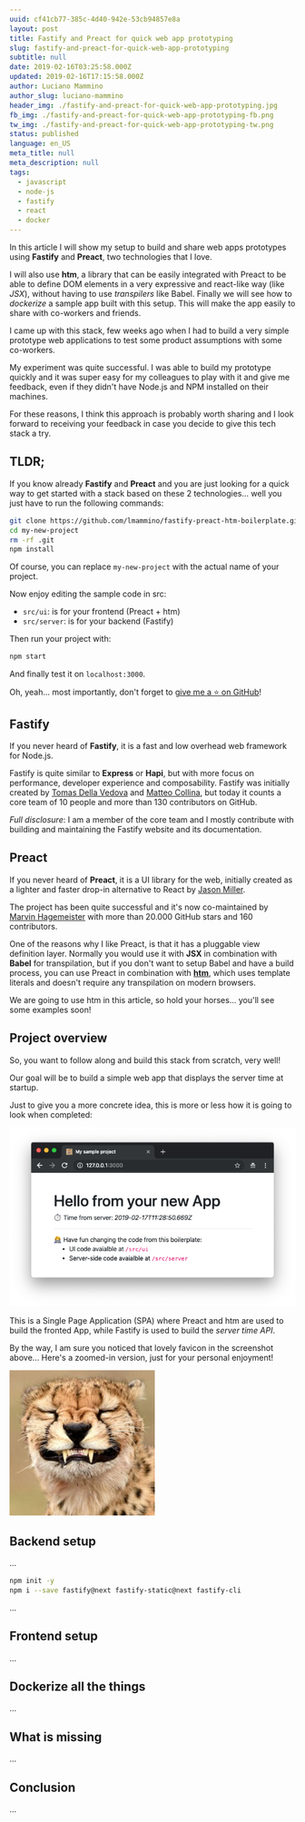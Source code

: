 ```yaml
---
uuid: cf41cb77-385c-4d40-942e-53cb94857e8a
layout: post
title: Fastify and Preact for quick web app prototyping
slug: fastify-and-preact-for-quick-web-app-prototyping
subtitle: null
date: 2019-02-16T03:25:58.000Z
updated: 2019-02-16T17:15:58.000Z
author: Luciano Mammino
author_slug: luciano-mammino
header_img: ./fastify-and-preact-for-quick-web-app-prototyping.jpg
fb_img: ./fastify-and-preact-for-quick-web-app-prototyping-fb.png
tw_img: ./fastify-and-preact-for-quick-web-app-prototyping-tw.png
status: published
language: en_US
meta_title: null
meta_description: null
tags:
  - javascript
  - node-js
  - fastify
  - react
  - docker
---
```


In this article I will show my setup to build and share web apps prototypes using **Fastify** and **Preact**, two technologies that I love.

I will also use **htm**, a library that can be easily integrated with Preact to be able to define DOM elements in a very expressive and react-like way (like _JSX_), without having to use _transpilers_ like Babel. Finally we will see how to _dockerize_ a sample app built with this setup. This will make the app easily to share with co-workers and friends.

I came up with this stack, few weeks ago when I had to build a very simple prototype web applications to test some product assumptions with some co-workers.

My experiment was quite successful. I was able to build my prototype quickly and it was super easy for my colleagues to play with it and give me feedback, even if they didn't have Node.js and NPM installed on their machines.

For these reasons, I think this approach is probably worth sharing and I look forward to receiving your feedback in case you decide to give this tech stack a try.

## TLDR;

If you know already **Fastify** and **Preact** and you are just looking for a quick way to get started with a stack based on these 2 technologies... well you just have to run the following commands:

```bash
git clone https://github.com/lmammino/fastify-preact-htm-boilerplate.git my-new-project
cd my-new-project
rm -rf .git
npm install
```

Of course, you can replace `my-new-project` with the actual name of your project.

Now enjoy editing the sample code in src:

- `src/ui`: is for your frontend (Preact + htm)
- `src/server`: is for your backend (Fastify)

Then run your project with:

```bash
npm start
```

And finally test it on `localhost:3000`.

Oh, yeah... most importantly, don't forget to [give me a ⭐️ on GitHub](https://github.com/lmammino/fastify-preact-htm-boilerplate)!

## Fastify

If you never heard of **Fastify**, it is a fast and low overhead web framework for Node.js.

Fastify is quite similar to **Express** or **Hapi**, but with more focus on performance, developer experience and composability. Fastify was initially created by [Tomas Della Vedova](https://github.com/delvedor) and [Matteo Collina](https://github.com/mcollina), but today it counts a core team of 10 people and more than 130 contributors on GitHub.

_Full disclosure_: I am a member of the core team and I mostly contribute with building and maintaining the Fastify website and its documentation.

## Preact

If you never heard of **Preact**, it is a UI library for the web, initially created as a lighter and faster drop-in alternative to React by [Jason Miller](https://github.com/developit).

The project has been quite successful and it's now co-maintained by [Marvin Hagemeister](https://github.com/marvinhagemeister) with more than 20.000 GitHub stars and 160 contributors.

One of the reasons why I like Preact, is that it has a pluggable view definition layer. Normally you would use it with **JSX** in combination with **Babel** for transpilation, but if you don't want to setup Babel and have a build process, you can use Preact in combination with [**htm**](https://github.com/developit/htm), which uses template literals and doesn't require any transpilation on modern browsers.

We are going to use htm in this article, so hold your horses... you'll see some examples soon!

## Project overview

So, you want to follow along and build this stack from scratch, very well!

Our goal will be to build a simple web app that displays the server time at startup.

Just to give you a more concrete idea, this is more or less how it is going to look when completed:

![Sample server time web application](./sample-server-time-app.png)

This is a Single Page Application (SPA) where Preact and htm are used to build the fronted App, while Fastify is used to build the _server time API_.

By the way, I am sure you noticed that lovely favicon in the screenshot above... Here's a zoomed-in version, just for your personal enjoyment!

![Cheeta grimage](./cheeta-grimace.jpg)

## Backend setup

...

```bash
npm init -y
npm i --save fastify@next fastify-static@next fastify-cli
```

...

## Frontend setup

...

## Dockerize all the things

...

## What is missing

...

## Conclusion

...

